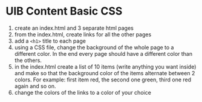 # UIB Content Basic CSS

1. create an index.html and 3 separate html pages
1. from the index.html, create links for all the other pages
1. add a `<h1>` title to each page
1. using a CSS file, change the background of the whole page to a different color. In the end every page should have a different color than the others.
1. in the index.html create a list of 10 items (write anything you want inside) and make so that the background color of the items alternate between 2 colors. For example: first item red, the second one green, third one red again and so on.
1. change the colors of the links to a color of your choice 
